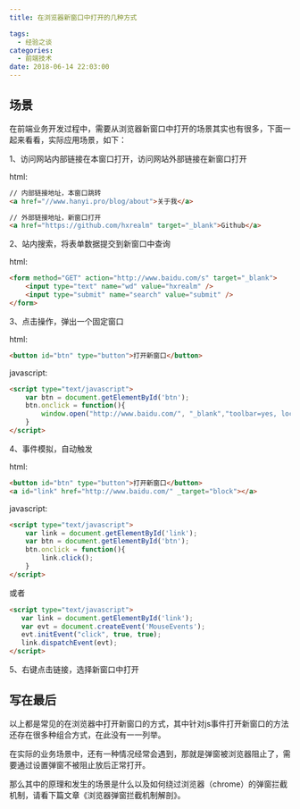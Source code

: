 ```yaml
---
title: 在浏览器新窗口中打开的几种方式

tags:
  - 经验之谈
categories:
  - 前端技术
date: 2018-06-14 22:03:00
---
```


## 场景

在前端业务开发过程中，需要从浏览器新窗口中打开的场景其实也有很多，下面一起来看看，实际应用场景，如下：

1、访问网站内部链接在本窗口打开，访问网站外部链接在新窗口打开

html:

```html
// 内部链接地址，本窗口跳转
<a href="//www.hanyi.pro/blog/about">关于我</a>
```

```html
// 外部链接地址，新窗口打开
<a href="https://github.com/hxrealm" target="_blank">Github</a>
```

2、站内搜索，将表单数据提交到新窗口中查询

html:

```html
<form method="GET" action="http://www.baidu.com/s" target="_blank">
    <input type="text" name="wd" value="hxrealm" />
    <input type="submit" name="search" value="submit" />
</form>
```
<!--more-->

3、点击操作，弹出一个固定窗口

html:

```html
<button id="btn" type="button">打开新窗口</button>
```

javascript:

```html
<script type="text/javascript">
    var btn = document.getElementById('btn');
    btn.onclick = function(){
        window.open("http://www.baidu.com/", "_blank","toolbar=yes, location=yes, directories=no, status=no, menubar=yes, scrollbars=yes, resizable=no, copyhistory=yes, width=400, height=400")
    }
</script>
```

4、事件模拟，自动触发

html:

```html
<button id="btn" type="button">打开新窗口</button>
<a id="link" href="http://www.baidu.com/" _target="block"></a>
```

javascript:

```html
<script type="text/javascript">
    var link = document.getElementById('link');
    var btn = document.getElementById('btn');
    btn.onclick = function(){
        link.click();
    }
</script>
```

或者

```html
<script type="text/javascript">
   var link = document.getElementById('link');
   var evt = document.createEvent('MouseEvents');
   evt.initEvent("click", true, true);
   link.dispatchEvent(evt);
</script>
```

5、右键点击链接，选择新窗口中打开

## 写在最后

以上都是常见的在浏览器中打开新窗口的方式，其中针对js事件打开新窗口的方法还存在很多种组合方式，在此没有一一列举。

在实际的业务场景中，还有一种情况经常会遇到，那就是弹窗被浏览器阻止了，需要通过设置弹窗不被阻止放后正常打开。

那么其中的原理和发生的场景是什么以及如何绕过浏览器（chrome）的弹窗拦截机制，请看下篇文章《浏览器弹窗拦截机制解剖》。
